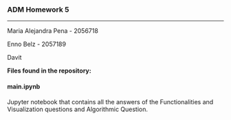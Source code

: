 ### ADM Homework 5
------------

Maria Alejandra Pena - 2056718

Enno Belz - 2057189

Davit 


**Files found in the repository:**


#### main.ipynb
Jupyter notebook that contains all the answers of the Functionalities and Visualization questions and Algorithmic Question.
